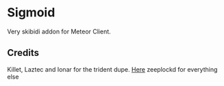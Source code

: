 # Sigmoid

Very skibidi addon for Meteor Client.

## Credits

Killet, Laztec and Ionar for the trident dupe. [Here](github.com/Killetx/TridentDupe)
zeeplockd for everything else
